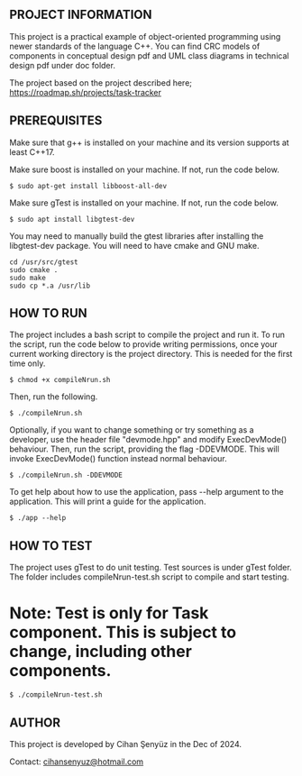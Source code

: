 ## PROJECT INFORMATION
This project is a practical example of object-oriented programming using newer standards of the language C++.
You can find CRC models of components in conceptual design pdf and UML class diagrams in technical design pdf
under doc folder.

The project based on the project described here; https://roadmap.sh/projects/task-tracker

## PREREQUISITES
Make sure that g++ is installed on your machine and its version supports at least C++17.

Make sure boost is installed on your machine. If not, run the code below.

`$ sudo apt-get install libboost-all-dev`

Make sure gTest is installed on your machine. If not, run the code below.

`$ sudo apt install libgtest-dev`

You may need to manually build the gtest libraries after installing the libgtest-dev package. You will need to have cmake and GNU make.

```
cd /usr/src/gtest
sudo cmake .
sudo make
sudo cp *.a /usr/lib
```

## HOW TO RUN
The project includes a bash script to compile the project and run it. To run the script,
run the code below to provide writing permissions, once your current working directory is the project directory.
This is needed for the first time only.

`$ chmod +x compileNrun.sh`

Then, run the following.

`$ ./compileNrun.sh`

Optionally, if you want to change something or try something as a developer,
use the header file "devmode.hpp" and modify ExecDevMode() behaviour. Then,
run the script, providing the flag -DDEVMODE. This will invoke ExecDevMode()
function instead normal behaviour.

`$ ./compileNrun.sh -DDEVMODE`

To get help about how to use the application, pass --help argument to the application.
This will print a guide for the application.

`$ ./app --help`

## HOW TO TEST
The project uses gTest to do unit testing. Test sources is under gTest folder.
The folder includes compileNrun-test.sh script to compile and start testing.
# Note: Test is only for Task component. This is subject to change, including other components.

`$ ./compileNrun-test.sh`

## AUTHOR
This project is developed by Cihan Şenyüz in the Dec of 2024.

Contact: cihansenyuz@hotmail.com
